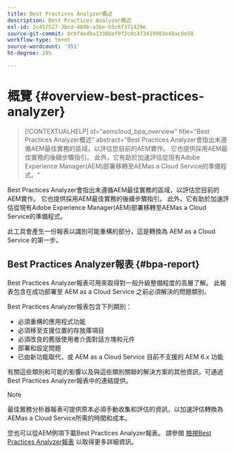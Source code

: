 ```yaml
---
title: Best Practices Analyzer概述
description: Best Practices Analyzer概述
exl-id: 2c45f527-3bcd-489b-a3be-b5c6f371429e
source-git-commit: bcbf4e4ba1330bef9f2c8c473419903e40ac0e58
workflow-type: tm+mt
source-wordcount: '351'
ht-degree: 29%

---
```


# 概覽 {#overview-best-practices-analyzer}

>[!CONTEXTUALHELP]
>id="aemcloud_bpa_overview"
>title="Best Practices Analyzer概述"
>abstract="Best Practices Analyzer會指出未遵循AEM最佳實務的區域，以評估您目前的AEM實作。 它也提供採用AEM最佳實務的後續步驟指引。 此外，它有助於加速評估從現有Adobe Experience Manager(AEM)部署移轉至AEMas a Cloud Service的準備程式。"

Best Practices Analyzer會指出未遵循AEM最佳實務的區域，以評估您目前的AEM實作。 它也提供採用AEM最佳實務的後續步驟指引。 此外，它有助於加速評估從現有Adobe Experience Manager(AEM)部署移轉至AEMas a Cloud Service的準備程式。

此工具會產生一份報表以識別可能重構的部分，這是轉換為 AEM as a Cloud Service 的第一步。

## Best Practices Analyzer報表 {#bpa-report}

Best Practices Analyzer報表可用來取得對一般升級整備程度的高層了解。 此報表包含在成功部署至 AEM as a Cloud Service 之前必須解決的問題類別。

Best Practices Analyzer報表包含下列類別：

* 必須重構的應用程式功能
* 必須移至支援位置的存放庫項目
* 必須改良的舊版使用者介面對話方塊和元件
* 部署和設定問題
* 已由新功能取代，或 AEM as a Cloud Service 目前不支援的 AEM 6.x 功能

有關這些類別和可能的影響以及與這些類別關聯的解決方案的其他資訊，可通過Best Practices Analyzer報表中的連結提供。

>[!NOTE]
>最佳實務分析器報表可提供原本必須手動收集和評估的資訊，以加速評估轉換為AEMas a Cloud Service所需的時間和成本。

您也可以從AEM例項下載Best Practices Analyzer報表。 請參閱 [檢視Best Practices Analyzer報表](/help/journey-migration/best-practices-analyzer/using-best-practices-analyzer.md#viewing-report) 以取得更多詳細資訊。

